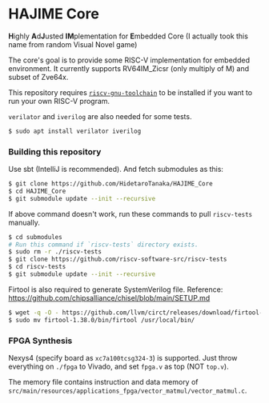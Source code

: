 HAJIME Core
=======================

**H**ighly **A**d**J**usted **IM**plementation for **E**mbedded Core (I actually took this name from random Visual Novel game)

The core's goal is to provide some RISC-V implementation for embedded environment. It currently supports RV64IM_Zicsr (only multiply of M) and subset of Zve64x.

This repository requires [`riscv-gnu-toolchain`](https://github.com/riscv-collab/riscv-gnu-toolchain) to be installed if you want to run your own RISC-V program.

`verilator` and `iverilog` are also needed for some tests.

```bash
$ sudo apt install verilator iverilog
```

### Building this repository
Use sbt (IntelliJ is recommended). And fetch submodules as this:
```bash
$ git clone https://github.com/HidetaroTanaka/HAJIME_Core
$ cd HAJIME_Core
$ git submodule update --init --recursive
```

If above command doesn't work, run these commands to pull `riscv-tests` manually.

```bash
$ cd submodules
# Run this command if `riscv-tests` directory exists.
$ sudo rm -r ./riscv-tests
$ git clone https://github.com/riscv-software-src/riscv-tests
$ cd riscv-tests
$ git submodule update --init --recursive
```

Firtool is also required to generate SystemVerilog file. Reference: https://github.com/chipsalliance/chisel/blob/main/SETUP.md

```bash
$ wget -q -O - https://github.com/llvm/circt/releases/download/firtool-1.38.0/firrtl-bin-ubuntu-20.04.tar.gz | tar -zx
$ sudo mv firtool-1.38.0/bin/firtool /usr/local/bin/
```

### FPGA Synthesis
Nexys4 (specify board as `xc7a100tcsg324-3`) is supported. Just throw everything on `./fpga` to Vivado, and set `fpga.v` as top (NOT `top.v`).

The memory file contains instruction and data memory of `src/main/resources/applications_fpga/vector_matmul/vector_matmul.c`.
